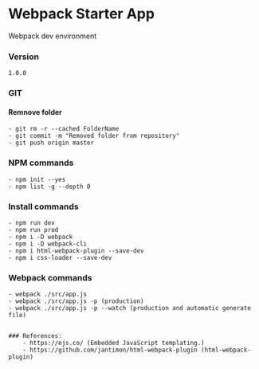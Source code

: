 # Webpack Starter App

Webpack dev environment

### Version
    1.0.0 

### GIT
#### Remnove folder
    - git rm -r --cached FolderName
    - git commit -m "Removed folder from repository"
    - git push origin master

### NPM commands
    - npm init --yes
    - npm list -g --depth 0

### Install commands
    - npm run dev
    - npm run prod
    - npm i -D webpack
    - npm i -D webpack-cli
    - npm i html-webpack-plugin --save-dev
    - npm i css-loader --save-dev

### Webpack commands
    - webpack ./src/app.js
    - webpack ./src/app.js -p (production)
    - webpack ./src/app.js -p --watch (production and automatic generate file)


    ### References: 
        - https://ejs.co/ (Embedded JavaScript templating.)
        - https://github.com/jantimon/html-webpack-plugin (html-webpack-plugin)


        